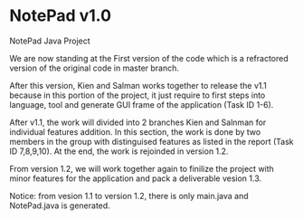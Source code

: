 NotePad v1.0
====================

NotePad Java Project

We are now standing at the First version of the code which is a refractored version of the original code in master branch.

After this version, Kien and Salman works together to release the v1.1 because in this portion of the project, it just require to first steps into language, tool and generate GUI frame of the application (Task ID 1-6).

After v1.1, the work will divided into 2 branches Kien and Salnman for individual features addition. In this section, the work is done by two members in the group with distinguised features as listed in the report (Task ID 7,8,9,10). At the end, the work is rejoinded in version 1.2.

From version 1.2, we will work together again to finilize the project with minor features for the application and pack a deliverable vesion 1.3.

Notice: from vesion 1.1 to version 1.2, there is only main.java and NotePad.java is generated.

